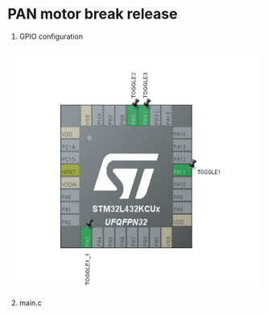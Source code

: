 # PAN motor break release


1. GPIO configuration

<img src = "fig/STM32_configuration.png" width="640" height="480"/>

2. main.c

